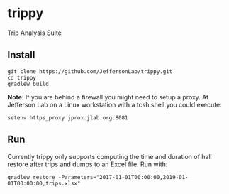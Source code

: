 # trippy
Trip Analysis Suite

## Install
```
git clone https://github.com/JeffersonLab/trippy.git
cd trippy
gradlew build
```

__Note__: If you are behind a firewall you might need to setup a proxy.  At Jefferson Lab on a Linux workstation with a tcsh shell you could execute:

```
setenv https_proxy jprox.jlab.org:8081
```

## Run

Currently trippy only supports computing the time and duration of hall restore after trips and dumps to an Excel file.   Run with:

```
gradlew restore -Parameters="2017-01-01T00:00:00,2019-01-01T00:00:00,trips.xlsx"
```
